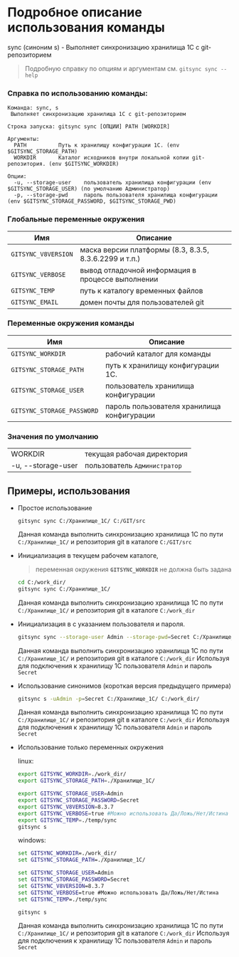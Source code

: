 # Подробное описание использования команды <sync>

sync (синоним s) - Выполняет синхронизацию хранилища 1С с git-репозиторием

> Подробную справку по опциям и аргументам см. `gitsync sync --help`

### Справка по использованию команды:
```
Команда: sync, s
 Выполняет синхронизацию хранилища 1С с git-репозиторием

Строка запуска: gitsync sync [ОПЦИИ] PATH [WORKDIR]

Аргументы:
  PATH          Путь к хранилищу конфигурации 1С. (env $GITSYNC_STORAGE_PATH)
  WORKDIR       Каталог исходников внутри локальной копии git-репозитория. (env $GITSYNC_WORKDIR)

Опции:
  -u, --storage-user    пользователь хранилища конфигурации (env $GITSYNC_STORAGE_USER) (по умолчанию Администратор)
  -p, --storage-pwd     пароль пользователя хранилища конфигурации (env $GITSYNC_STORAGE_PASSWORD, $GITSYNC_STORAGE_PWD)

```
### Глобальные переменные окружения
| Имя                 | Описание                                               |
|---------------------|--------------------------------------------------------|
| `GITSYNC_V8VERSION` | маска версии платформы (8.3, 8.3.5, 8.3.6.2299 и т.п.) |
| `GITSYNC_VERBOSE`   | вывод отладочной информация в процессе выполнении      |
| `GITSYNC_TEMP`      | путь к каталогу временных файлов                       |
| `GITSYNC_EMAIL`     | домен почты для пользователей git                      |

### Переменные окружения команды

| Имя                        | Описание                                   |
|----------------------------|--------------------------------------------|
| `GITSYNC_WORKDIR`          | рабочий каталог для команды                |
| `GITSYNC_STORAGE_PATH`     | путь к хранилищу конфигурации 1С.          |
| `GITSYNC_STORAGE_USER`     | пользователь хранилища конфигурации        |
| `GITSYNC_STORAGE_PASSWORD` | пароль пользователя хранилища конфигурации |

### Значения по умолчанию

|                    |                              |
|--------------------|------------------------------|
| WORKDIR            | текущая рабочая директория   |
| -u, --storage-user | пользователь `Администратор` |

## Примеры, использования

* Простое использование

    `gitsync sync C:/Хранилище_1С/ C:/GIT/src`

    Данная команда выполнить синхронизацию хранилища 1С по пути `C:/Хранилище_1С/` и репозитория git в каталоге `C:/GIT/src`

* Инициализация в текущем рабочем каталоге,

    > переменная окружения **`GITSYNC_WORKDIR`** не должна быть задана

    ```sh
    cd C:/work_dir/
    gitsync sync C:/Хранилище_1С/
    ```
    Данная команда выполнить синхронизацию хранилища 1С по пути `C:/Хранилище_1С/` и репозитория git в каталоге `C:/work_dir`

* Инициализация в с указанием пользователя и пароля.

    ```sh
    gitsync sync --storage-user Admin --storage-pwd=Secret C:/Хранилище_1С/ C:/work_dir/
    ```
    Данная команда выполнить синхронизацию хранилища 1С по пути `C:/Хранилище_1С/` и репозитория git в каталоге `C:/work_dir`
    Используя для подключения к хранилищу 1С пользователя `Admin` и пароль `Secret`

* Использование синонимов (короткая версия предыдущего примера)

    ```sh
    gitsync s -uAdmin -p=Secret C:/Хранилище_1С/ C:/work_dir/
    ```
    Данная команда выполнить синхронизацию хранилища 1С по пути `C:/Хранилище_1С/` и репозитория git в каталоге `C:/work_dir`
    Используя для подключения к хранилищу 1С пользователя `Admin` и пароль `Secret`

* Использование только переменных окружения

    linux:
    ```sh
    export GITSYNC_WORKDIR=./work_dir/
    export GITSYNC_STORAGE_PATH=./Хранилище_1С/

    export GITSYNC_STORAGE_USER=Admin
    export GITSYNC_STORAGE_PASSWORD=Secret
    export GITSYNC_V8VERSION=8.3.7
    export GITSYNC_VERBOSE=true #Можно использовать Да/Ложь/Нет/Истина
    export GITSYNC_TEMP=./temp/sync
    gitsync s
    ```
    windows:
    ```cmd
    set GITSYNC_WORKDIR=./work_dir/
    set GITSYNC_STORAGE_PATH=./Хранилище_1С/

    set GITSYNC_STORAGE_USER=Admin
    set GITSYNC_STORAGE_PASSWORD=Secret
    set GITSYNC_V8VERSION=8.3.7
    set GITSYNC_VERBOSE=true #Можно использовать Да/Ложь/Нет/Истина
    set GITSYNC_TEMP=./temp/sync

    gitsync s
    ```
    Данная команда выполнить синхронизацию хранилища 1С по пути `C:/Хранилище_1С/` и репозитория git в каталоге `C:/work_dir`
    Используя для подключения к хранилищу 1С пользователя `Admin` и пароль `Secret`
